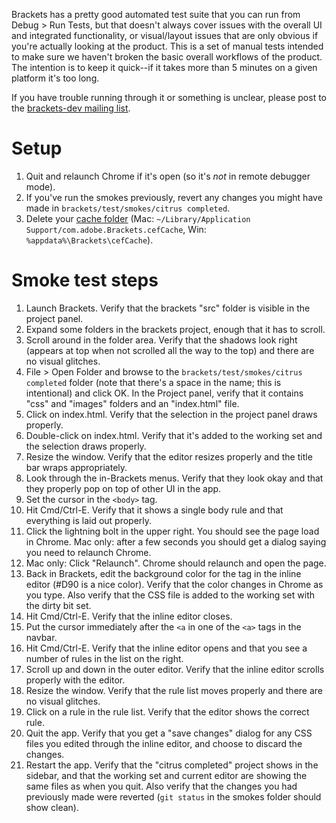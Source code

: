 Brackets has a pretty good automated test suite that you can run from Debug > Run Tests, but that doesn't always cover issues with the overall UI and integrated functionality, or visual/layout issues that are only obvious if you're actually looking at the product. This is a set of manual tests intended to make sure we haven't broken the basic overall workflows of the product. The intention is to keep it quick--if it takes more than 5 minutes on a given platform it's too long.

If you have trouble running through it or something is unclear, please post to the [brackets-dev mailing list](http://groups.google.com/group/brackets-dev).

Setup
=====

1. Quit and relaunch Chrome if it's open (so it's *not* in remote debugger mode).
2. If you've run the smokes previously, revert any changes you might have made in `brackets/test/smokes/citrus completed`.
3. Delete your [cache folder](Cache-Folder) (Mac: ```~/Library/Application Support/com.adobe.Brackets.cefCache```, Win: ```%appdata%\Brackets\cefCache```).

Smoke test steps
================

1. Launch Brackets. Verify that the brackets "src" folder is visible in the project panel.
2. Expand some folders in the brackets project, enough that it has to scroll.
3. Scroll around in the folder area. Verify that the shadows look right (appears at top when not scrolled all the way to the top) and there are no visual glitches.
4. File > Open Folder and browse to the `brackets/test/smokes/citrus completed` folder (note that there's a space in the name; this is intentional) and click OK. In the Project panel, verify that it contains "css" and "images" folders and an "index.html" file.
5. Click on index.html. Verify that the selection in the project panel draws properly.
6. Double-click on index.html. Verify that it's added to the working set and the selection draws properly.
7. Resize the window. Verify that the editor resizes properly and the title bar wraps appropriately.
8. Look through the in-Brackets menus. Verify that they look okay and that they properly pop on top of other UI in the app.
9. Set the cursor in the `<body>` tag.
10. Hit Cmd/Ctrl-E. Verify that it shows a single body rule and that everything is laid out properly.
11. Click the lightning bolt in the upper right. You should see the page load in Chrome. Mac only: after a few seconds you should get a dialog saying you need to relaunch Chrome.
12. Mac only: Click "Relaunch". Chrome should relaunch and open the page.
13. Back in Brackets, edit the background color for the <body> tag in the inline editor (#D90 is a nice color). Verify that the color changes in Chrome as you type. Also verify that the CSS file is added to the working set with the dirty bit set.
14. Hit Cmd/Ctrl-E. Verify that the inline editor closes.
15. Put the cursor immediately after the `<a` in one of the `<a>` tags in the navbar.
16. Hit Cmd/Ctrl-E. Verify that the inline editor opens and that you see a number of rules in the list on the right.
17. Scroll up and down in the outer editor. Verify that the inline editor scrolls properly with the editor.
18. Resize the window. Verify that the rule list moves properly and there are no visual glitches.
19. Click on a rule in the rule list. Verify that the editor shows the correct rule.
20. Quit the app. Verify that you get a "save changes" dialog for any CSS files you edited through the inline editor, and choose to discard the changes.
21. Restart the app. Verify that the "citrus completed" project shows in the sidebar, and that the working set and current editor are showing the same files as when you quit. Also verify that the changes you had previously made were reverted (`git status` in the smokes folder should show clean).
